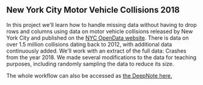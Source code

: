 ## New York City Motor Vehicle Collisions 2018

In this project we'll learn how to handle missing data without having to drop rows and columns using data on motor vehicle collisions released by New York City and published on the [NYC OpenData website](https://data.cityofnewyork.us/Public-Safety/Motor-Vehicle-Collisions-Crashes/h9gi-nx95). There is data on over 1.5 million collisions dating back to 2012, with additional data continuously added.
We'll work with an extract of the full data: Crashes from the year 2018. We made several modifications to the data for teaching purposes, including randomly sampling the data to reduce its size.

The whole workflow can also be accessed as [the DeepNote here.](https://beta.deepnote.com/publish/265a6eec-2b71-4f75-88c3-8e385330f124-e50701d8-7e24-48ce-b35d-620d37aba47b)
